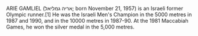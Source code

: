 ARIE GAMLIEL (אריה גמליאל; born November 21, 1957) is an Israeli former Olympic runner.[1] He was the Israeli Men's Champion in the 5000 metres in 1987 and 1990, and in the 10000 metres in 1987-90. At the 1981 Maccabiah Games, he won the silver medal in the 5,000 metres.
